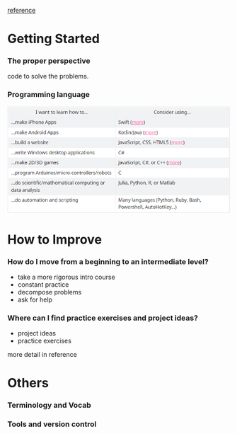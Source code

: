 [reference](https://www.reddit.com/r/learnprogramming/wiki/faq)

# Getting Started
### The proper perspective
code to solve the problems.

### Programming language
![](image/2022-01-08-13-25-12.png)

# How to Improve
### How do I move from a beginning to an intermediate level?
* take a more rigorous intro course
* constant practice 
* decompose problems
* ask for help

### Where can I find practice exercises and project ideas?
* project ideas
* practice exercises

more detail in reference

# Others
### Terminology and Vocab
### Tools and version control